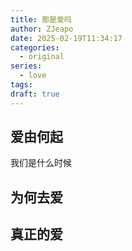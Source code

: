 ```yaml
---
title: 那是爱吗
author: ZJeapo
date: 2025-02-19T11:34:17
categories:
  - original
series:
  - love
tags: 
draft: true
---
```

## 爱由何起

我们是什么时候

## 为何去爱


## 真正的爱


